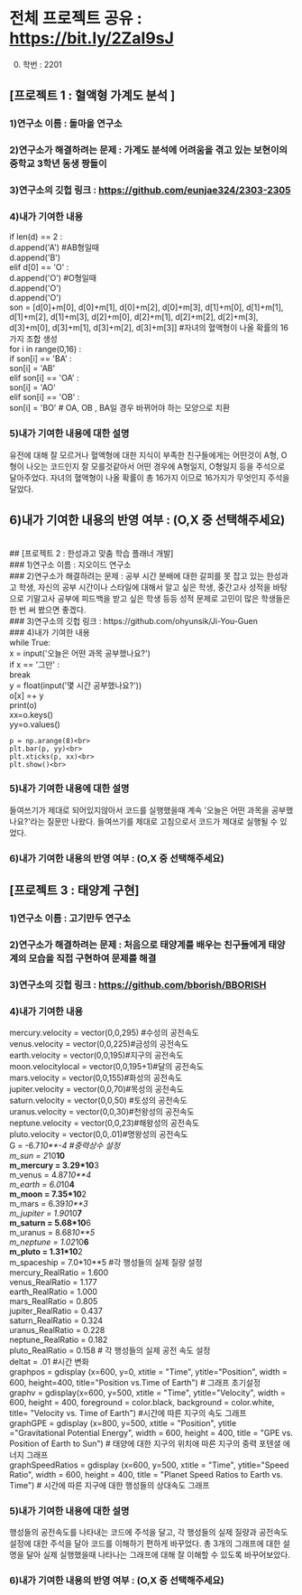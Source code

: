 # 전체 프로젝트 공유 : https://bit.ly/2ZaI9sJ

0. 학번 : 2201

## [프로젝트 1 : 혈액형 가계도 분석 ] <br>
### 1)연구소 이름 : 돌마을 연구소 <br> 
### 2)연구소가 해결하려는 문제 : 가계도 분석에 어려움을 겪고 있는 보현이의 중학교 3학년 동생 짱돌이<br>
### 3)연구소의 깃헙 링크 : https://github.com/eunjae324/2303-2305<br>
### 4)내가 기여한 내용<br>
if len(d) == 2 : <br>
    d.append('A') #AB형일때 <br>
    d.append('B') <br>
elif d[0] == 'O' : <br>
    d.append('O') #O형일때 <br>
    d.append('O') <br>
    d.append('O') <br>
    son = [d[0]+m[0], d[0]+m[1], d[0]+m[2], d[0]+m[3], d[1]+m[0], d[1]+m[1], 
       d[1]+m[2], d[1]+m[3], d[2]+m[0], d[2]+m[1], d[2]+m[2], d[2]+m[3], 
       d[3]+m[0], d[3]+m[1], d[3]+m[2], d[3]+m[3]] #자녀의 혈액형이 나올 확률의 16가지 조합 생성<br>
for i in range(0,16) : <br>
    if son[i] == 'BA' : <br>
        son[i] = 'AB' <br>
    elif son[i] == 'OA' : <br>
        son[i] = 'AO' <br>
    elif son[i] == 'OB' : <br>
        son[i] = 'BO' # OA, OB , BA일 경우 바뀌어야 하는 모양으로 치환 <br>
### 5)내가 기여한 내용에 대한 설명<br>
유전에 대해 잘 모르거나 혈액형에 대한 지식이 부족한 친구들에게는 어떤것이 A형, O형이 나오는 코드인지 잘 모를것같아서 어떤 경우에 A형일지, O형일지 등을 주석으로 달아주었다. 자녀의 혈액형이 나올 확률이 총 16가지 이므로 16가지가 무엇인지 주석을 달았다. <br>
## 6)내가 기여한 내용의 반영 여부 : (O,X 중 선택해주세요)<br>
<br>
## [프로젝트 2 : 한성과고 맞춤 학습 플래너 개발]<br>
### 1)연구소 이름 : 지오이드 연구소<br>
### 2)연구소가 해결하려는 문제 : 공부 시간 분배에 대한 갈피를 못 잡고 있는 한성과고 학생, 자신의 공부 시간이나 스타일에 대해서 알고 싶은 학생, 중간고사 성적을 바탕으로 기말고사 공부에 피드백을 받고 싶은 학생 등등 성적 문제로 고민이 많은 학생들은 한 번 써 봤으면 좋겠다.<br>
### 3)연구소의 깃헙 링크 : https://github.com/ohyunsik/Ji-You-Guen<br>
### 4)내가 기여한 내용<br>
while True:<br>
    x = input('오늘은 어떤 과목 공부했나요?')<br>
    if x == '그만' :<br>
        break<br>
    y = float(input('몇 시간 공부했나요?'))<br>
    o[x] =+ y<br>
    print(o)<br>
    xx=o.keys()<br>
    yy=o.values()<br>

    p = np.arange(8)<br>
    plt.bar(p, yy)<br>
    plt.xticks(p, xx)<br>
    plt.show()<br>
### 5)내가 기여한 내용에 대한 설명<br>
들여쓰기가 제대로 되어있지않아서 코드를 실행했을때 계속 '오늘은 어떤 과목을 공부했나요?'라는 질문만 나왔다. 들여쓰기를 제대로 고침으로서 코드가 제대로 실행될 수 있었다. <br>
### 6)내가 기여한 내용의 반영 여부 : (O,X 중 선택해주세요)<br>

## [프로젝트 3 : 태양계 구현]<br>
### 1)연구소 이름 : 고기만두 연구소 <br>
### 2)연구소가 해결하려는 문제 : 처음으로 태양계를 배우는 친구들에게 태양계의 모습을 직접 구현하여 문제를 해결<br>
### 3)연구소의 깃헙 링크 : https://github.com/bborish/BBORISH<br>
### 4)내가 기여한 내용<br>
mercury.velocity = vector(0,0,295) #수성의 공전속도<br>
venus.velocity = vector(0,0,225)#금성의 공전속도<br>
earth.velocity = vector(0,0,195)#지구의 공전속도<br>
moon.velocitylocal = vector(0,0,195+1)#달의 공전속도<br>
mars.velocity = vector(0,0,155)#화성의 공전속도<br>
jupiter.velocity = vector(0,0,70)#목성의 공전속도<br>
saturn.velocity = vector(0,0,50) #토성의 공전속도 <br>
uranus.velocity = vector(0,0,30)#천왕성의 공전속도<br>
neptune.velocity = vector(0,0,23)#해왕성의 공전속도<br>
pluto.velocity = vector(0,0,.01)#명왕성의 공전속도<br>
G = -6.7*10**-4 #중력상수 설정<br>
m_sun = 2*10**10<br>
m_mercury = 3.29*10**3<br>
m_venus = 4.87*10**4<br>
m_earth = 6.0*10**4<br>
m_moon = 7.35*10**2<br>
m_mars = 6.39*10**3<br>
m_jupiter = 1.90*10**7<br>
m_saturn = 5.68*10**6<br>
m_uranus = 8.68*10**5<br>
m_neptune = 1.02*10**6<br>
m_pluto = 1.31*10**2<br>
m_spaceship =  7.0*10**5 #각 행성들의 실제 질량 설정<br>
mercury_RealRatio = 1.600<br>
venus_RealRatio = 1.177<br>
earth_RealRatio = 1.000<br>
mars_RealRatio = 0.805<br>
jupiter_RealRatio = 0.437<br>
saturn_RealRatio = 0.324<br>
uranus_RealRatio = 0.228<br>
neptune_RealRatio = 0.182<br>
pluto_RealRatio = 0.158 # 각 행성들의 실제 공전 속도 설정<br>
deltat = .01 #시간 변화<br>
graphpos = gdisplay (x=600, y=0, xtitle = "Time", ytitle="Position", width = 600, height=400, title="Position vs.Time of Earth") # 그래프 초기설정<br>
graphv = gdisplay(x=600, y=500, xtitle = "Time", ytitle="Velocity", width = 600, height = 400, foreground = color.black, background = color.white, title= "Velocity vs. Time of Earth") #시간에 따른 지구의 속도 그래프<br>
graphGPE = gdisplay (x=800, y=500, xtitle = "Position", ytitle ="Gravitational Potential Energy", width = 600, height = 400, title = "GPE vs. Position of Earth to Sun") # 태양에 대한 지구의 위치애 따른 지구의 중력 포텐셜 에너지 그래프<br>
graphSpeedRatios = gdisplay (x=600, y=500, xtitle = "Time", ytitle="Speed Ratio", width = 600, height = 400, title = "Planet Speed Ratios to Earth vs. Time") # 시간에 따른 지구에 대한 행성들의 상대속도 그래프 <br>
### 5)내가 기여한 내용에 대한 설명<br>
행성들의 공전속도를 나타내는 코드에 주석을 달고, 각 행성들의 실제 질량과 공전속도 설정에 대한 주석을 달아 코드를 이해하기 편하게 바꾸었다. 총 3개의 그래프에 대한 설명을 달아 실제 실행했을때 나타나는 그래프에 대해 잘 이해할 수 있도록 바꾸어보았다. <br>
### 6)내가 기여한 내용의 반영 여부 : (O,X 중 선택해주세요)<br>


